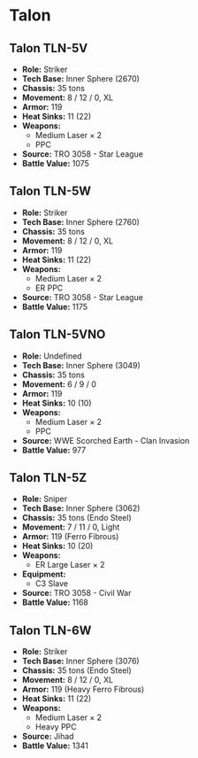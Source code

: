 # Talon
## Talon TLN-5V
- **Role:** Striker
- **Tech Base:** Inner Sphere (2670)
- **Chassis:** 35 tons
- **Movement:** 8 / 12 / 0, XL
- **Armor:** 119
- **Heat Sinks:** 11 (22)
- **Weapons:**
  - Medium Laser × 2
  - PPC
- **Source:** TRO 3058 - Star League
- **Battle Value:** 1075

## Talon TLN-5W
- **Role:** Striker
- **Tech Base:** Inner Sphere (2760)
- **Chassis:** 35 tons
- **Movement:** 8 / 12 / 0, XL
- **Armor:** 119
- **Heat Sinks:** 11 (22)
- **Weapons:**
  - Medium Laser × 2
  - ER PPC
- **Source:** TRO 3058 - Star League
- **Battle Value:** 1175

## Talon TLN-5VNO
- **Role:** Undefined
- **Tech Base:** Inner Sphere (3049)
- **Chassis:** 35 tons
- **Movement:** 6 / 9 / 0
- **Armor:** 119
- **Heat Sinks:** 10 (10)
- **Weapons:**
  - Medium Laser × 2
  - PPC
- **Source:** WWE Scorched Earth - Clan Invasion
- **Battle Value:** 977

## Talon TLN-5Z
- **Role:** Sniper
- **Tech Base:** Inner Sphere (3062)
- **Chassis:** 35 tons (Endo Steel)
- **Movement:** 7 / 11 / 0, Light
- **Armor:** 119 (Ferro Fibrous)
- **Heat Sinks:** 10 (20)
- **Weapons:**
  - ER Large Laser × 2
- **Equipment:**
  - C3 Slave
- **Source:** TRO 3058 - Civil War
- **Battle Value:** 1168

## Talon TLN-6W
- **Role:** Striker
- **Tech Base:** Inner Sphere (3076)
- **Chassis:** 35 tons (Endo Steel)
- **Movement:** 8 / 12 / 0, XL
- **Armor:** 119 (Heavy Ferro Fibrous)
- **Heat Sinks:** 11 (22)
- **Weapons:**
  - Medium Laser × 2
  - Heavy PPC
- **Source:** Jihad
- **Battle Value:** 1341

